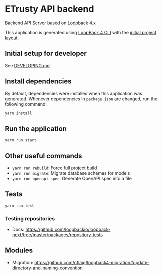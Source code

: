 # ETrusty API backend

Backend API Server based on Loopback 4.x

This application is generated using [LoopBack 4 CLI](https://loopback.io/doc/en/lb4/Command-line-interface.html) with the
[initial project layout](https://loopback.io/doc/en/lb4/Loopback-application-layout.html).

## Initial setup for developer

See [DEVELOPING.md](./DEVELOPING.md)

## Install dependencies

By default, dependencies were installed when this application was generated.
Whenever dependencies in `package.json` are changed, run the following command:

```sh
yarn install
```

## Run the application

```sh
yarn run start
```

## Other useful commands

- `yarn run rebuild`: Force full project build
- `yarn run migrate`: Migrate database schemas for models
- `yarn run openapi-spec`: Generate OpenAPI spec into a file

## Tests

```sh
yarn run test
```

### Testing repositories

- Docs: <https://github.com/loopbackio/loopback-next/tree/master/packages/repository-tests>

## Modules

- Migration: <https://github.com/nflaig/loopback4-migration#update-directory-and-naming-convention>
